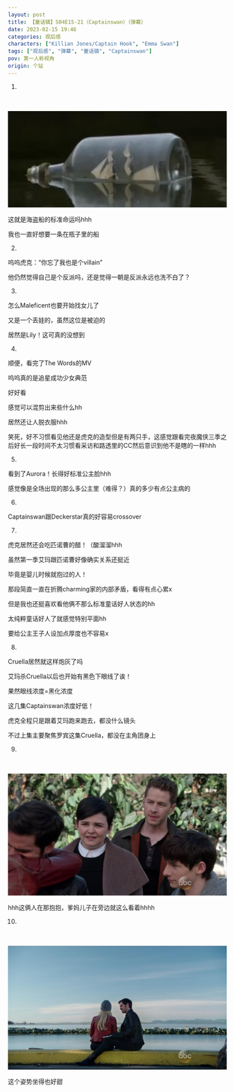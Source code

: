 ```yaml
---
layout: post
title: 【童话镇】S04E15-21（Captainswan）（弹幕）
date: 2023-02-15 19:46
categories: 观后感
characters: ["Killian Jones/Captain Hook", "Emma Swan"]
tags: ["观后感", "弹幕", "童话镇", "Captainswan"]
pov: 第一人称视角
origin: 个站
---
```


1.

<br><br>
![](https://github.com/junesirius/junesirius.github.io/blob/master/assets/images/OUAT/2023-02-15-OUAT-3.jpg)
<br>

这就是海盗船的标准命运吗hhh

我也一直好想要一条在瓶子里的船

2.

呜呜虎克：“你忘了我也是个villain”

他仍然觉得自己是个反派吗，还是觉得一朝是反派永远也洗不白了？

3.

怎么Maleficent也要开始找女儿了

又是一个丢娃的，虽然这位是被迫的

居然是Lily！这可真的没想到

4.

顺便，看完了The Words的MV

呜呜真的是追星成功少女典范

好好看

感觉可以混剪出来些什么hh

居然还让人脱衣服hhh

笑死，好不习惯看见他还是虎克的造型但是有两只手，这感觉跟看完夜魔侠三季之后好长一段时间不太习惯看采访和路透里的CC然后意识到他不是瞎的一样hhh

5.

看到了Aurora！长得好标准公主脸hhh

感觉像是全场出现的那么多公主里（难得？）真的多少有点公主病的

6.

Captainswan跟Deckerstar真的好容易crossover

7.

虎克居然还会吃匹诺曹的醋！（酸溜溜hhh

虽然第一季艾玛跟匹诺曹好像确实关系还挺近

毕竟是婴儿时候就抱过的人！

那段简直一直在折腾charming家的内部矛盾，看得有点心累x

但是我也还挺喜欢看他俩不那么标准童话好人状态的hh

太纯粹童话好人了就感觉特别平面hh

要给公主王子人设加点厚度也不容易x

8.

Cruella居然就这样炮灰了吗

艾玛杀Cruella以后也开始有黑色下眼线了诶！

果然眼线浓度=黑化浓度

这几集Captainswan浓度好低！

虎克全程只是跟着艾玛跑来跑去，都没什么镜头

不过上集主要聚焦罗宾这集Cruella，都没在主角团身上

9.

<br><br>
![](https://github.com/junesirius/junesirius.github.io/blob/master/assets/images/OUAT/2023-02-20-OUAT-1.jpg)
<br>

hhh这俩人在那抱抱，爹妈儿子在旁边就这么看着hhhh

10.

<br><br>
![](https://github.com/junesirius/junesirius.github.io/blob/master/assets/images/OUAT/2023-02-20-OUAT-2.jpg)
<br>

这个姿势坐得也好甜
